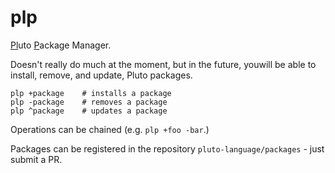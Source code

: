 # plp

[Pl]()uto [P]()ackage Manager.

Doesn't really do much at the moment, but in the future, youwill be
able to install, remove, and update, Pluto packages.

```
plp +package    # installs a package
plp -package    # removes a package
plp ^package    # updates a package
```

Operations can be chained (e.g. `plp +foo -bar`.)

Packages can be registered in the repository `pluto-language/packages` -
just submit a PR.
